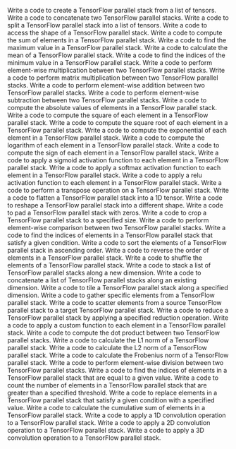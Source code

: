 Write a code to create a TensorFlow parallel stack from a list of tensors.
Write a code to concatenate two TensorFlow parallel stacks.
Write a code to split a TensorFlow parallel stack into a list of tensors.
Write a code to access the shape of a TensorFlow parallel stack.
Write a code to compute the sum of elements in a TensorFlow parallel stack.
Write a code to find the maximum value in a TensorFlow parallel stack.
Write a code to calculate the mean of a TensorFlow parallel stack.
Write a code to find the indices of the minimum value in a TensorFlow parallel stack.
Write a code to perform element-wise multiplication between two TensorFlow parallel stacks.
Write a code to perform matrix multiplication between two TensorFlow parallel stacks.
Write a code to perform element-wise addition between two TensorFlow parallel stacks.
Write a code to perform element-wise subtraction between two TensorFlow parallel stacks.
Write a code to compute the absolute values of elements in a TensorFlow parallel stack.
Write a code to compute the square of each element in a TensorFlow parallel stack.
Write a code to compute the square root of each element in a TensorFlow parallel stack.
Write a code to compute the exponential of each element in a TensorFlow parallel stack.
Write a code to compute the logarithm of each element in a TensorFlow parallel stack.
Write a code to compute the sign of each element in a TensorFlow parallel stack.
Write a code to apply a sigmoid activation function to each element in a TensorFlow parallel stack.
Write a code to apply a softmax activation function to each element in a TensorFlow parallel stack.
Write a code to apply a relu activation function to each element in a TensorFlow parallel stack.
Write a code to perform a transpose operation on a TensorFlow parallel stack.
Write a code to flatten a TensorFlow parallel stack into a 1D tensor.
Write a code to reshape a TensorFlow parallel stack into a different shape.
Write a code to pad a TensorFlow parallel stack with zeros.
Write a code to crop a TensorFlow parallel stack to a specified size.
Write a code to perform element-wise comparison between two TensorFlow parallel stacks.
Write a code to find the indices of elements in a TensorFlow parallel stack that satisfy a given condition.
Write a code to sort the elements of a TensorFlow parallel stack in ascending order.
Write a code to reverse the order of elements in a TensorFlow parallel stack.
Write a code to shuffle the elements of a TensorFlow parallel stack.
Write a code to stack a list of TensorFlow parallel stacks along a new dimension.
Write a code to concatenate a list of TensorFlow parallel stacks along an existing dimension.
Write a code to tile a TensorFlow parallel stack along a specified dimension.
Write a code to gather specific elements from a TensorFlow parallel stack.
Write a code to scatter elements from a source TensorFlow parallel stack to a target TensorFlow parallel stack.
Write a code to reduce a TensorFlow parallel stack by applying a specified reduction operation.
Write a code to apply a custom function to each element in a TensorFlow parallel stack.
Write a code to compute the dot product between two TensorFlow parallel stacks.
Write a code to calculate the L1 norm of a TensorFlow parallel stack.
Write a code to calculate the L2 norm of a TensorFlow parallel stack.
Write a code to calculate the Frobenius norm of a TensorFlow parallel stack.
Write a code to perform element-wise division between two TensorFlow parallel stacks.
Write a code to find the indices of elements in a TensorFlow parallel stack that are equal to a given value.
Write a code to count the number of elements in a TensorFlow parallel stack that are greater than a specified threshold.
Write a code to replace elements in a TensorFlow parallel stack that satisfy a given condition with a specified value.
Write a code to calculate the cumulative sum of elements in a TensorFlow parallel stack.
Write a code to apply a 1D convolution operation to a TensorFlow parallel stack.
Write a code to apply a 2D convolution operation to a TensorFlow parallel stack.
Write a code to apply a 3D convolution operation to a TensorFlow parallel stack.